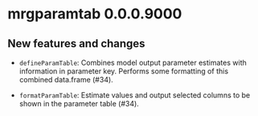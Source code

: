 # mrgparamtab 0.0.0.9000

## New features and changes

- `defineParamTable`: Combines model output parameter estimates with information in parameter key. Performs some formatting of this combined data.frame (#34).

- `formatParamTable`: Estimate values and output selected columns to be shown in the parameter table (#34).
